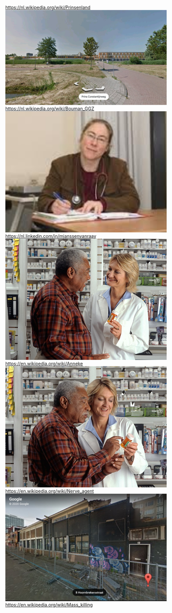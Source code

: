 https://nl.wikipedia.org/wiki/Prinsenland
![](https://github.com/nondejus/the-basics/blob/main/src/ArtBoard%20Image%20(13)-1.jpg)
https://nl.wikipedia.org/wiki/Bouman_GGZ
![](https://github.com/nondejus/the-basics/blob/main/src/ArtBoard%20Image%20(213).jpg)
https://nl.linkedin.com/in/mjanssenvanraay
![](https://github.com/nondejus/the-basics/blob/main/src/ArtBoard%20Image%20(10).jpg)
https://en.wikipedia.org/wiki/Anneke
![](https://github.com/nondejus/the-basics/blob/main/src/ArtBoard%20Image%20(73).jpg)
https://en.wikipedia.org/wiki/Nerve_agent
![](https://github.com/nondejus/the-basics/blob/main/src/ArtBoard%20Image%20(105).jpg)
https://en.wikipedia.org/wiki/Mass_killing
